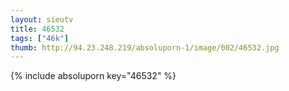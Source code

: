 ```yaml
--- 
layout: sieutv
title: 46532
tags: ["46k"]
thumb: http://94.23.248.219/absoluporn-1/image/002/46532.jpg
---
```

{% include absoluporn key="46532" %} 
